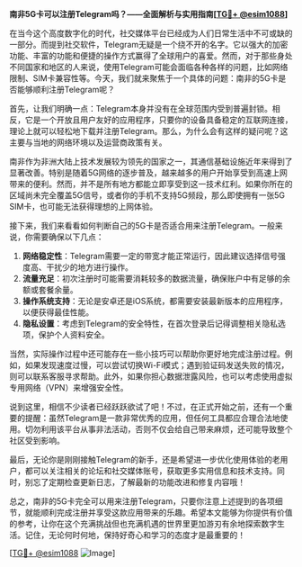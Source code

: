 **南非5G卡可以注册Telegram吗？——全面解析与实用指南[[TG💪+ @esim1088](https://t.me/s/esim1088)]**

在当今这个高度数字化的时代，社交媒体平台已经成为人们日常生活中不可或缺的一部分。而提到社交软件，Telegram无疑是一个绕不开的名字。它以强大的加密功能、丰富的功能和便捷的操作方式赢得了全球用户的喜爱。然而，对于那些身处不同国家和地区的人来说，使用Telegram可能会面临各种各样的问题，比如网络限制、SIM卡兼容性等。今天，我们就来聚焦于一个具体的问题：南非的5G卡是否能够顺利注册Telegram呢？

首先，让我们明确一点：Telegram本身并没有在全球范围内受到普遍封锁。相反，它是一个开放且用户友好的应用程序，只要你的设备具备稳定的互联网连接，理论上就可以轻松地下载并注册Telegram。那么，为什么会有这样的疑问呢？这主要与当地的网络环境以及运营商政策有关。

南非作为非洲大陆上技术发展较为领先的国家之一，其通信基础设施近年来得到了显著改善。特别是随着5G网络的逐步普及，越来越多的用户开始享受到高速上网带来的便利。然而，并不是所有地方都能立即享受到这一技术红利。如果你所在的区域尚未完全覆盖5G信号，或者你的手机不支持5G频段，那么即使拥有一张5G SIM卡，也可能无法获得理想的上网体验。

接下来，我们来看看如何判断自己的5G卡是否适合用来注册Telegram。一般来说，你需要确保以下几点：

1. **网络稳定性**：Telegram需要一定的带宽才能正常运行，因此建议选择信号强度高、干扰少的地方进行操作。
2. **流量充足**：初次注册时可能需要消耗较多的数据流量，确保账户中有足够的余额或套餐余量。
3. **操作系统支持**：无论是安卓还是iOS系统，都需要安装最新版本的应用程序，以便获得最佳性能。
4. **隐私设置**：考虑到Telegram的安全特性，在首次登录后记得调整相关隐私选项，保护个人资料安全。

当然，实际操作过程中还可能存在一些小技巧可以帮助你更好地完成注册过程。例如，如果发现速度过慢，可以尝试切换Wi-Fi模式；遇到验证码发送失败的情况，则可以联系客服寻求帮助。此外，如果你担心数据泄露风险，也可以考虑使用虚拟专用网络（VPN）来增强安全性。

说到这里，相信不少读者已经跃跃欲试了吧！不过，在正式开始之前，还有一个重要的提醒：虽然Telegram是一款非常优秀的应用，但任何工具都应合理合法地使用。切勿利用该平台从事非法活动，否则不仅会给自己带来麻烦，还可能导致整个社区受到影响。

最后，无论你是刚刚接触Telegram的新手，还是希望进一步优化使用体验的老用户，都可以关注相关的论坛和社交媒体账号，获取更多实用信息和技术支持。同时，别忘了定期检查更新日志，了解最新的功能改进和修复内容哦！

总之，南非的5G卡完全可以用来注册Telegram，只要你注意上述提到的各项细节，就能顺利完成注册并享受这款应用带来的乐趣。希望本文能够为你提供有价值的参考，让你在这个充满挑战但也充满机遇的世界里更加游刃有余地探索数字生活。记住，无论何时何地，保持好奇心和学习的态度才是最重要的！

[[TG💪+ @esim1088](https://t.me/s/esim1088) ![Image](https://i.postimg.cc/4NQfJmqS/Snipaste-2025-05-13-00-14-12.png)]